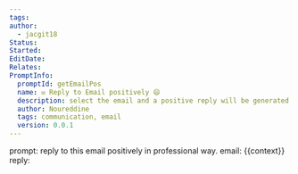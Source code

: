 ```yaml
---
tags: 
author:
  - jacgit18
Status: 
Started: 
EditDate: 
Relates: 
PromptInfo:
  promptId: getEmailPos
  name: ✉️ Reply to Email positively 😄
  description: select the email and a positive reply will be generated
  author: Noureddine
  tags: communication, email
  version: 0.0.1
---
```

prompt:
reply to this email positively in professional way. 
email: 
{{context}}
reply: 
